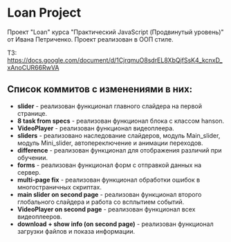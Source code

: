 # Loan Project
Проект "Loan" курса "Практический JavaScript (Продвинутый уровень)" от Ивана Петриченко.
Проект реализован в ООП стиле.

ТЗ: https://docs.google.com/document/d/1CjrqmuO8sdrEL8XbQjfSsK4_kcnxD_xAnoCUR66RwVA


## Список коммитов с изменениями в них:
* **slider**             - реализован функционал главного слайдера на первой странице.
* **8 task from specs**  - реализован функционал блока с классом hanson.
* **VideoPlayer**        - реализован функционал видеоплеера.
* **sliders**            - реализовано наследование слайдеров, модуль Main_slider, модуль Mini_slider, автопереключение и анимации переходов.
* **difference**         - реализован функционал для отображения различий при обучении.
* **forms** - реализован функционал форм с отправкой данных на сервер.
* **multi-page fix**               - реализован функционал обработки ошибок в многостраничных скриптах.
* **main slider on second page**   - реализован функционал второго глобального слайдера и работа со всплытием событий.
* **VideoPlayer on second page**  - реализован функционал всех видеоплееров.
* **download + show info (on second page)** - реализован функционал загрузки файлов и показа информации.
